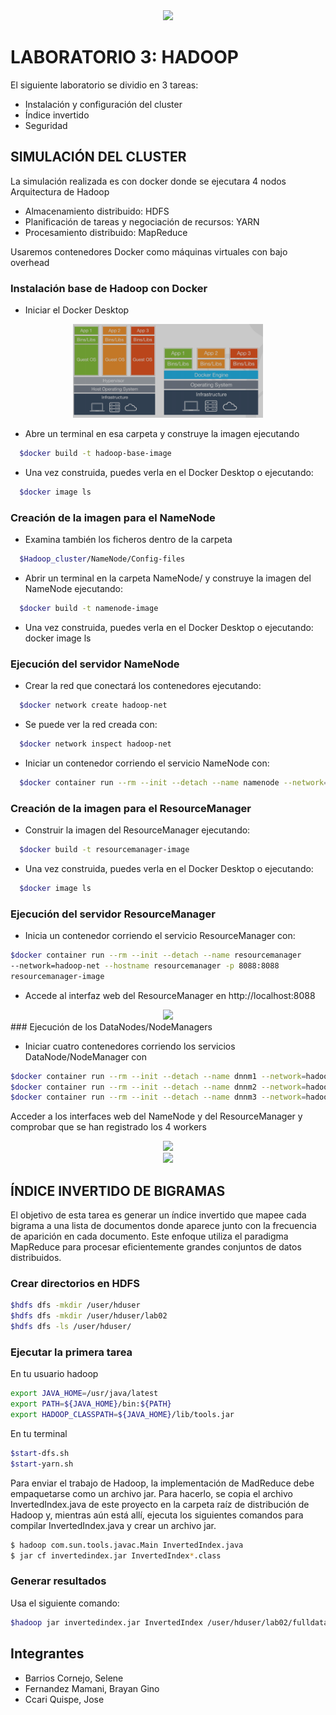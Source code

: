 
<div align="center">
  <img height="150" src="https://camo.githubusercontent.com/62da68eb62b1e5f175f7d1f0191dd89a653d7908feb22d37d4a0ab07365d6791/68747470733a2f2f6d656469612e67697068792e636f6d2f6d656469612f4d3967624264396e6244724f5475314d71782f67697068792e676966"  />
</div>

###

# LABORATORIO 3: HADOOP

El siguiente laboratorio se dividio en 3 tareas:
- Instalación y configuración del cluster
- Índice invertido  
- Seguridad

## SIMULACIÓN DEL CLUSTER

La simulación realizada es con docker donde se ejecutara 4 nodos Arquitectura de Hadoop

- Almacenamiento distribuido: HDFS
- Planificación de tareas y negociación de recursos: YARN
- Procesamiento distribuido: MapReduce

Usaremos contenedores Docker como máquinas virtuales con bajo overhead

### Instalación base de Hadoop con Docker

- Iniciar el Docker Desktop
<div align="center">
  <img height="150" src="https://github.com/seleneal1996/Big-Data/blob/main/Laboratorio%203/resultados/arquitectura.png?raw=true"  />
</div>

- Abre un terminal en esa carpeta y construye la imagen ejecutando
```bash
  $docker build -t hadoop-base-image 
```
- Una vez construida, puedes verla en el Docker Desktop o ejecutando:

```bash
  $docker image ls
```

### Creación de la imagen para el NameNode
- Examina también los ficheros dentro de la carpeta
```bash
  $Hadoop_cluster/NameNode/Config-files
```
- Abrir un terminal en la carpeta NameNode/ y construye la imagen del NameNode ejecutando:
```bash
  $docker build -t namenode-image 
```
- Una vez construida, puedes verla en el Docker Desktop o ejecutando:
docker image ls

### Ejecución del servidor NameNode
- Crear la red que conectará los contenedores ejecutando:
```bash
  $docker network create hadoop-net
```
- Se puede ver la red creada con: 

```bash
  $docker network inspect hadoop-net
```
- Iniciar un contenedor corriendo el servicio NameNode con:

```bash
  $docker container run --rm --init --detach --name namenode --network=hadoop-net --hostname namenode -p 9870:9870 namenode-image
```

### Creación de la imagen para el ResourceManager

- Construir la imagen del ResourceManager ejecutando:

```bash
  $docker build -t resourcemanager-image 
```
- Una vez construida, puedes verla en el Docker Desktop o ejecutando:
```bash
  $docker image ls
```
### Ejecución del servidor ResourceManager

- Inicia un contenedor corriendo el servicio ResourceManager con:

```bash
$docker container run --rm --init --detach --name resourcemanager
--network=hadoop-net --hostname resourcemanager -p 8088:8088
resourcemanager-image
```
- Accede al interfaz web del ResourceManager en http://localhost:8088
<div align="center">
  <img height="150" src="https://drive.google.com/file/d/1gYbc82rgzOOU0U1zRL0EZXiHkgDN7jhx/view?usp=sharing"  />
</div>
### Ejecución de los DataNodes/NodeManagers

- Iniciar cuatro contenedores corriendo los servicios DataNode/NodeManager con
```bash
$docker container run --rm --init --detach --name dnnm1 --network=hadoop-net --hostname dnnm1 dnnm-image
$docker container run --rm --init --detach --name dnnm2 --network=hadoop-net --hostname dnnm2 dnnm-image
$docker container run --rm --init --detach --name dnnm3 --network=hadoop-net --hostname dnnm3 dnnm-image
```
Acceder a los interfaces web del NameNode y del ResourceManager y comprobar que se han registrado los 4 workers
<div align="center">
  <img height="150" src="https://drive.google.com/file/d/1_DGu--sR9e3zk5KfEgiABvp3GZ5hhaec/view?usp=sharing"  />
</div>
<div align="center">
  <img height="150" src="https://drive.google.com/file/d/1As8TrpTOyH5bBA0xGOQNrZcthaVX3JMb/view?usp=sharing"  />
</div>

## ÍNDICE INVERTIDO DE BIGRAMAS
El objetivo de esta tarea es generar un índice invertido que mapee cada bigrama a una lista de documentos donde aparece junto con la frecuencia de aparición en cada documento. Este enfoque utiliza el paradigma MapReduce para procesar eficientemente grandes conjuntos de datos distribuidos.

### Crear directorios en HDFS
```bash
$hdfs dfs -mkdir /user/hduser             
$hdfs dfs -mkdir /user/hduser/lab02   
$hdfs dfs -ls /user/hduser/	               
```
### Ejecutar la primera tarea
En tu usuario hadoop
```bash
export JAVA_HOME=/usr/java/latest
export PATH=${JAVA_HOME}/bin:${PATH}
export HADOOP_CLASSPATH=${JAVA_HOME}/lib/tools.jar
```
En tu terminal
```bash
$start-dfs.sh
$start-yarn.sh
```
Para enviar el trabajo de Hadoop, la implementación de MadReduce debe empaquetarse como un archivo jar. Para hacerlo, se copia el archivo InvertedIndex.java de este proyecto en la carpeta raíz de distribución de Hadoop y, mientras aún está allí, ejecuta los siguientes comandos para compilar InvertedIndex.java y crear un archivo jar.
```bash
$ hadoop com.sun.tools.javac.Main InvertedIndex.java
$ jar cf invertedindex.jar InvertedIndex*.class
```
### Generar resultados
Usa el siguiente comando:
```bash
$hadoop jar invertedindex.jar InvertedIndex /user/hduser/lab02/fulldata /user/hduser/lab02/output_fulldata
```

## Integrantes
- Barrios Cornejo, Selene
- Fernandez Mamani, Brayan Gino
- Ccari Quispe, Jose










